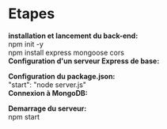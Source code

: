 # Etapes
**installation et lancement du back-end:**  
npm init -y  
npm install express mongoose cors  
**Configuration d'un serveur Express de base:**   

**Configuration du package.json:**  
 "start": "node server.js"   
**Connexion à MongoDB:**  

**Demarrage du serveur:**  
npm start 